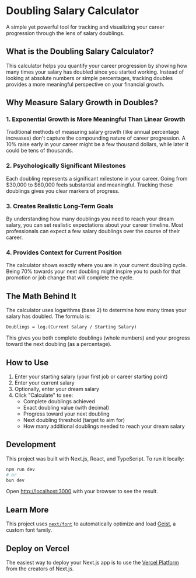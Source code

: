 # Doubling Salary Calculator

A simple yet powerful tool for tracking and visualizing your career progression through the lens of salary doublings.

## What is the Doubling Salary Calculator?

This calculator helps you quantify your career progression by showing how many times your salary has doubled since you started working. Instead of looking at absolute numbers or simple percentages, tracking doubles provides a more meaningful perspective on your financial growth.

## Why Measure Salary Growth in Doubles?

### 1. Exponential Growth is More Meaningful Than Linear Growth

Traditional methods of measuring salary growth (like annual percentage increases) don't capture the compounding nature of career progression. A 10% raise early in your career might be a few thousand dollars, while later it could be tens of thousands.

### 2. Psychologically Significant Milestones

Each doubling represents a significant milestone in your career. Going from $30,000 to $60,000 feels substantial and meaningful. Tracking these doublings gives you clear markers of progress.

### 3. Creates Realistic Long-Term Goals

By understanding how many doublings you need to reach your dream salary, you can set realistic expectations about your career timeline. Most professionals can expect a few salary doublings over the course of their career.

### 4. Provides Context for Current Position

The calculator shows exactly where you are in your current doubling cycle. Being 70% towards your next doubling might inspire you to push for that promotion or job change that will complete the cycle.

## The Math Behind It

The calculator uses logarithms (base 2) to determine how many times your salary has doubled. The formula is:

```
Doublings = log₂(Current Salary / Starting Salary)
```

This gives you both complete doublings (whole numbers) and your progress toward the next doubling (as a percentage).

## How to Use

1. Enter your starting salary (your first job or career starting point)
2. Enter your current salary
3. Optionally, enter your dream salary
4. Click "Calculate" to see:
   - Complete doublings achieved
   - Exact doubling value (with decimal)
   - Progress toward your next doubling
   - Next doubling threshold (target to aim for)
   - How many additional doublings needed to reach your dream salary

## Development

This project was built with Next.js, React, and TypeScript. To run it locally:

```bash
npm run dev
# or
bun dev
```

Open [http://localhost:3000](http://localhost:3000) with your browser to see the result.

## Learn More

This project uses [`next/font`](https://nextjs.org/docs/app/building-your-application/optimizing/fonts) to automatically optimize and load [Geist](https://vercel.com/font), a custom font family.

## Deploy on Vercel

The easiest way to deploy your Next.js app is to use the [Vercel Platform](https://vercel.com/new?utm_medium=default-template&filter=next.js&utm_source=create-next-app&utm_campaign=create-next-app-readme) from the creators of Next.js.
